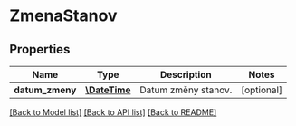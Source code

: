 # ZmenaStanov

## Properties
Name | Type | Description | Notes
------------ | ------------- | ------------- | -------------
**datum_zmeny** | [**\DateTime**](\DateTime.md) | Datum změny stanov. | [optional] 

[[Back to Model list]](../../README.md#documentation-for-models) [[Back to API list]](../../README.md#documentation-for-api-endpoints) [[Back to README]](../../README.md)

